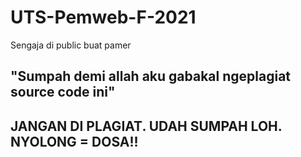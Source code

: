 # UTS-Pemweb-F-2021

Sengaja di public buat pamer <br/>

## "Sumpah demi allah aku gabakal ngeplagiat source code ini"

## JANGAN DI PLAGIAT. UDAH SUMPAH LOH. NYOLONG = DOSA!!
